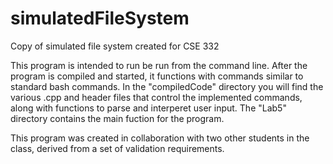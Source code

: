 # simulatedFileSystem
Copy of simulated file system created for CSE 332

This program is intended to run be run from the command line. After the program is compiled and started, it functions with commands similar to standard bash commands.
In the "compiledCode" directory you will find the various .cpp and header files that control the implemented commands, along with functions to parse and interperet
user input. The "Lab5" directory contains the main fuction for the program.

This program was created in collaboration with two other students in the class, derived from a set of validation requirements.

